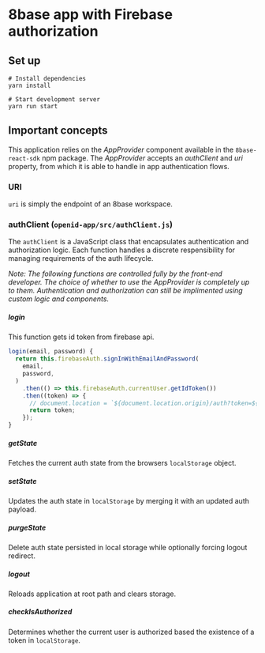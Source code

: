 # 8base app with Firebase authorization

## Set up

```
# Install dependencies
yarn install

# Start development server
yarn run start
```

## Important concepts

This application relies on the *AppProvider* component available in the `8base-react-sdk` npm package. The *AppProvider* accepts an *authClient* and *uri* property, from which it is able to handle in app authentication flows. 

### URI
`uri` is simply the endpoint of an 8base workspace. 

### authClient (`openid-app/src/authClient.js`)

The `authClient` is a JavaScript class that encapsulates authentication and authorization logic. Each function handles a discrete respensibility for managing requirements of the auth lifecycle.

*Note: The following functions are controlled fully by the front-end developer. The choice of whether to use the AppProvider is completely up to them. Authentication and authorization can still be implimented using custom logic and components.*

##### login
This function gets id token from firebase api. 
```javascript
login(email, password) {
  return this.firebaseAuth.signInWithEmailAndPassword(
    email,
    password,
  )
    .then(() => this.firebaseAuth.currentUser.getIdToken())
    .then((token) => {
      // document.location = `${document.location.origin}/auth?token=${token}`;
      return token;
    });
}
```

##### getState
Fetches the current auth state from the browsers `localStorage` object.

##### setState
Updates the auth state in `localStorage` by merging it with an updated auth payload. 

##### purgeState
Delete auth state persisted in local storage while optionally forcing logout redirect.

##### logout
Reloads application at root path and clears storage.

##### checkIsAuthorized
Determines whether the current user is authorized based the existence of a token in `localStorage`.

